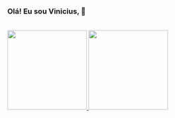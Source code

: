 ###  Olá! Eu sou Vinicius, 👋

<br/>

<div>
  <a href="https://github.com/augvinicius">
  <img height= "180em" src="https://github-readme-stats.vercel.app/api?username=augvinicius&show_icons=true&theme=onedark&count_private=true" /> <img height= "180em" src="https://github-readme-stats.vercel.app/api/top-langs/?username=augvinicius&layout=compact&theme=onedark" />
</div>
